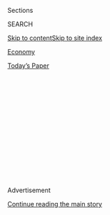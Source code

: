 <div id="app">

<div>

<div>

<div>

<div class="NYTAppHideMasthead css-1q2w90k e1suatyy0">

<div class="section css-ui9rw0 e1suatyy2">

<div class="css-eph4ug er09x8g0">

<div class="css-6n7j50">

</div>

<span class="css-1dv1kvn">Sections</span>

<div class="css-10488qs">

<span class="css-1dv1kvn">SEARCH</span>

</div>

[Skip to content](#site-content)[Skip to site
index](#site-index)

</div>

<div id="masthead-section-label" class="css-1wr3we4 eaxe0e00">

[Economy](https://www.nytimes3xbfgragh.onion/section/business/economy)

</div>

<div class="css-10698na e1huz5gh0">

</div>

</div>

<div id="masthead-bar-one" class="section hasLinks css-15hmgas e1csuq9d3">

<div class="css-uqyvli e1csuq9d0">

</div>

<div class="css-1uqjmks e1csuq9d1">

</div>

<div class="css-9e9ivx">

[](https://myaccount.nytimes3xbfgragh.onion/auth/login?response_type=cookie&client_id=vi)

</div>

<div class="css-1bvtpon e1csuq9d2">

[Today’s
Paper](https://www.nytimes3xbfgragh.onion/section/todayspaper)

</div>

</div>

</div>

</div>

<div data-aria-hidden="false">

<div id="site-content" data-role="main">

<div>

<div class="css-1aor85t" style="opacity:0.000000001;z-index:-1;visibility:hidden">

<div class="css-1hqnpie">

<div class="css-epjblv">

<span class="css-17xtcya">[Economy](/section/business/economy)</span><span class="css-x15j1o">|</span><span class="css-fwqvlz">Here’s
How Congress Might Replace the Extra $600 Weekly Jobless
Benefit</span>

</div>

<div class="css-k008qs">

<div class="css-1iwv8en">

<span class="css-18z7m18"></span>

<div>

</div>

</div>

<span class="css-1n6z4y">https://nyti.ms/3jBUBwW</span>

<div class="css-1705lsu">

<div class="css-4xjgmj">

<div class="css-4skfbu" data-role="toolbar" data-aria-label="Social Media Share buttons, Save button, and Comments Panel with current comment count" data-testid="share-tools">

  - 
  - 
  - 
  - 
    
    <div class="css-6n7j50">
    
    </div>

  - 

</div>

</div>

</div>

</div>

</div>

</div>

<div class="css-13pd83m">

</div>

<div id="top-wrapper" class="css-1sy8kpn">

<div id="top-slug" class="css-l9onyx">

Advertisement

</div>

[Continue reading the main
story](#after-top)

<div class="ad top-wrapper" style="text-align:center;height:100%;display:block;min-height:250px">

<div id="top" class="place-ad" data-position="top" data-size-key="top">

</div>

</div>

<div id="after-top">

</div>

</div>

<div>

<div id="sponsor-wrapper" class="css-1hyfx7x">

<div id="sponsor-slug" class="css-19vbshk">

Supported by

</div>

[Continue reading the main
story](#after-sponsor)

<div id="sponsor" class="ad sponsor-wrapper" style="text-align:center;height:100%;display:block">

</div>

<div id="after-sponsor">

</div>

</div>

<div class="css-186x18t">

</div>

<div class="css-1vkm6nb ehdk2mb0">

# Here’s How Congress Might Replace the Extra $600 Weekly Jobless Benefit

</div>

Supplemental checks for laid-off workers are set to expire at month’s
end. Republicans and Democrats disagree on what to do
next.

<div class="css-79elbk" data-testid="photoviewer-wrapper">

<div class="css-z3e15g" data-testid="photoviewer-wrapper-hidden">

</div>

<div class="css-1a48zt4 ehw59r15" data-testid="photoviewer-children">

![<span class="css-16f3y1r e13ogyst0" data-aria-hidden="true">Republicans
have been critical of an extra $600 per week in jobless benefits and
want to ensure that workers do not earn more than they were making on
the
job.</span><span class="css-cnj6d5 e1z0qqy90" itemprop="copyrightHolder"><span class="css-1ly73wi e1tej78p0">Credit...</span><span><span>Anna
Moneymaker for The New York
Times</span></span></span>](https://static01.graylady3jvrrxbe.onion/images/2020/07/23/business/23virus-uiexplain1/merlin_174871614_89a856cc-1ddf-4333-937d-221e23031599-articleLarge.jpg?quality=75&auto=webp&disable=upscale)

</div>

</div>

<div class="css-18e8msd">

<div class="css-pdw9fk epjyd6m0">

<div class="css-1txwxcy ey68jwv0" data-aria-hidden="true">

[![Jim
Tankersley](https://static01.graylady3jvrrxbe.onion/images/2018/10/19/multimedia/author-jim-tankersley/author-jim-tankersley-thumbLarge.png
"Jim Tankersley")](https://www.nytimes3xbfgragh.onion/by/jim-tankersley)[![Ben
Casselman](https://static01.graylady3jvrrxbe.onion/images/2018/11/09/multimedia/author-ben-casselman/author-ben-casselman-thumbLarge.png
"Ben Casselman")](https://www.nytimes3xbfgragh.onion/by/ben-casselman)

</div>

<div class="css-1baulvz">

By [<span class="css-1baulvz" itemprop="name">Jim
Tankersley</span>](https://www.nytimes3xbfgragh.onion/by/jim-tankersley)
and [<span class="css-1baulvz last-byline" itemprop="name">Ben
Casselman</span>](https://www.nytimes3xbfgragh.onion/by/ben-casselman)

</div>

</div>

  - 
    
    <div class="css-ld3wwf e16638kd2">
    
    Published July 23, 2020Updated July 31,
    2020
    
    </div>

  - 
    
    <div class="css-4xjgmj">
    
    <div class="css-pvvomx" data-role="toolbar" data-aria-label="Social Media Share buttons, Save button, and Comments Panel with current comment count" data-testid="share-tools">
    
      - 
      - 
      - 
      - 
        
        <div class="css-6n7j50">
        
        </div>
    
      - 
    
    </div>
    
    </div>

</div>

</div>

<div class="section meteredContent css-1r7ky0e" name="articleBody" itemprop="articleBody">

<div class="css-1fanzo5 StoryBodyCompanionColumn">

<div class="css-53u6y8">

WASHINGTON — An additional [$600 per
week](https://www.nytimes3xbfgragh.onion/2020/07/28/podcasts/the-daily/unemployment-benefits-coronavirus.html)
that has provided a vital financial cushion for [unemployed
Americans](https://www.nytimes3xbfgragh.onion/2020/07/23/business/economy/unemployment-economy-coronavirus.html)
has begun to expire. On Monday, top Republicans had reached agreement on
a proposal to reduce a benefit that has helped millions of laid-off
workers and been a boon to consumer spending amid a deep recession.

Their
[plan](https://www.nytimes3xbfgragh.onion/2020/07/23/world/coronavirus-covid-19.html#link-af5a16a)
would continue to offer larger-than-normal payments to workers filing
for unemployment benefits. But it would significantly cut the amount of
money flowing each week to those without a job, at a time when 30
million people remain unemployed and the recovery from a pandemic
recession is stuck in the mud.

The new Republican plan has two steps. It would first cut the $600
weekly check to $200. That reduced benefit would flow for two months,
allowing state governments time to transition their unemployment systems
in order to replace flat-rate federal unemployment supplements with a
new enhanced benefit calibrated to give an unemployed worker 70 percent
of the wages she or he was making before losing a job.

Democrats, who want to keep the additional [$600 weekly
stipend](https://www.nytimes3xbfgragh.onion/2020/07/21/business/economy/coronavirus-unemployment-benefits.html)
going, say there are significant technical hurdles to carrying out the
Republican plan to shift benefits over time to a wage replacement. And
they say reducing the stipends right away will hurt workers who are
struggling to stay afloat with few jobs available.

</div>

</div>

<div class="css-1fanzo5 StoryBodyCompanionColumn">

<div class="css-53u6y8">

Many economists warn that the reduced assistance could cause rippling
damage across households and the broad economy.

Some conservative activists, however, continue to push Republicans to
oppose any additional aid for the unemployed, warning that such funds
would discourage Americans from returning to work.

Here’s what’s in the plan, why it’s likely to change and what it could
mean for the nation’s recovery.

## That $600 would fall to $200 per week.

Under the Republican plan, the federal government would stop
supplementing workers’ state unemployment benefits with the weekly $600
lump sum. It would first replace that sum with a $200 weekly benefit for
everyone.

Then, after two months, the federal government would scrap the enhanced
flat-rate checks entirely and instead provide additional money on top of
state benefits so that workers received a percentage of their previous
salary.

</div>

</div>

<div class="css-1fanzo5 StoryBodyCompanionColumn">

<div class="css-53u6y8">

Republicans have repeatedly signaled that they would like the new
benefit to equal 70 percent of a worker’s previous salary in combined
state and federal benefits — which works out to an average of about $200
per week in federal benefits for a typical worker.

In other words, a typical unemployed American’s benefits would drop $400
per week from the benefits currently in place. But the change would
affect different workers in different ways, with the lowest earners
faring the worst.

If such a system were implemented, some workers — those who were earning
the lowest wages before losing their jobs, who have gained the most with
the enhanced benefit checks — could see their benefits drop by more than
$400 a week. Unemployed workers who had been earning above-average wages
could see their benefits drop by
less.

</div>

</div>

<div class="css-1sngw6j">

[](https://www.nytimes3xbfgragh.onion/interactive/2020/07/24/business/economy/600-unemployment-benefits.html)

<div class="css-1eoytci">

![](https://static01.graylady3jvrrxbe.onion/images/2020/07/24/us/600-unemployment-benefits-promo-1595602789017/600-unemployment-benefits-promo-1595602789017-articleLarge-v3.png)

</div>

<div class="css-1rha1bf">

## $600 Unemployment: What Happens When a Stimulus Lifeline Ends

See how losing a lifeline put in place during the outset of the pandemic
will hit low-income Americans the hardest.

</div>

</div>

<div class="css-1fanzo5 StoryBodyCompanionColumn">

<div class="css-53u6y8">

The idea of basing benefits on workers’ previous wages isn’t new. That’s
how regular state programs work, and it’s what Democrats initially
proposed when the supplemental benefits were first approved in March. At
the time, Democrats wanted to set benefits at 100 percent of workers’
former wages.

Labor Department officials, however, told them that plan was impossible
because of the antiquated computer systems in many state unemployment
offices. That hurdle led to the compromise of an additional $600 per
week, which was enough to [bridge the average
gap](https://www.nytimes3xbfgragh.onion/interactive/2020/04/23/business/economy/unemployment-benefits-stimulus-coronavirus.html)
between state unemployment benefits and what workers were earning before
losing their jobs. But conservatives quickly criticized that extra money
as a disincentive for people to return to work, saying some workers were
making more sitting home than they were on the job.

## Smaller checks mean less consumer spending.

The extra unemployment benefits have been injecting billions of dollars
per week into the American economy. If those benefits shrink, less money
will flow to landlords, stores and countless other businesses when the
economic recovery is [already losing
steam](https://www.nytimes3xbfgragh.onion/2020/07/15/business/economy/economic-recovery-coronavirus-resurgence.html).

</div>

</div>

<div class="css-1fanzo5 StoryBodyCompanionColumn">

<div class="css-53u6y8">

Research has found that unemployment benefits are an unusually potent
form of fiscal
[stimulus](https://www.nytimes3xbfgragh.onion/2020/08/13/business/economy/unemployment-benefits-coronavirus.html),
because the money goes to the people who are the most likely to spend
it. ([Food
stamps](https://www.nytimes3xbfgragh.onion/2020/07/17/your-money/food-stamps-coronavirus.html)
are similarly effective, for the same reason.) A [recent working
paper](https://institute.jpmorganchase.com/institute/research/labor-markets/report-consumption-effects-of-unemployment-insurance-during-the-covid-19-pandemic)
from economists at the University of Chicago and the JPMorgan Chase
Institute found that spending among benefit recipients actually rose by
10 percent above their pre-pandemic level. Among low-wage workers, the
increase was even greater.

“It’s not just providing insurance for these families in terms of the
hardship they were experiencing due to job loss, but in fact it’s
propping up consumer spending,” said Fiona Greig, one of the study’s
authors.

This is a dangerous moment to begin pulling away that support, said
Aneta Markowska, chief economist at the investment bank Jefferies.
Real-time measures show that economic activity is declining as the virus
surges in many parts of the country, forcing some states to order
businesses to close back down. Other government support has already been
ebbing, as loans under the Paycheck Protection Program expire and the
$1,200 tax rebate checks sent last spring fade into memory.

“When you look at this loss of momentum in activity, I think everyone’s
tendency is just to focus on Covid, but it also corresponds to the
fading of fiscal support,” Ms. Markowska said. That means the economy
needs more help from the government right now, not less, she said.

## It’s the lack of jobs, not the extra benefits, holding workers back.

Economists think about unemployment insurance in terms of the
“replacement rate” — the share of workers’ previous earnings that they
get in unemployment benefits. Before the pandemic, the average
replacement rate in the United States was around 45 percent, meaning
that a worker who earned $1,000 per week could expect to get around $450
in weekly benefits. But the rate was far lower in some states,
especially in the South; in Mississippi, the [maximum weekly
benefit](https://oui.doleta.gov/unemploy/ben_entitle.asp) is $235.

The $600 a week in extra benefits have pushed replacement rates
[above 100
percent](https://www.nytimes3xbfgragh.onion/interactive/2020/04/23/business/economy/unemployment-benefits-stimulus-coronavirus.html)
in much of the country. [Research](https://www.nber.org/papers/w27216)
from a team of economists at the University of Chicago estimated that
two-thirds of jobless workers could make more on unemployment than they
were able to earn while working. One in five workers would earn twice as
much.

In normal times, economists worry that if unemployment benefits are too
generous, they could discourage workers from seeking new jobs. But that
is less of a concern when the unemployment rate is high and jobs are
scarce. A [recent
analysis](https://twitter.com/ernietedeschi/status/1283832188434362368)
by Ernie Tedeschi, a former Treasury Department official and an
economist at Evercore ISI Research, found no evidence that the extra
benefits were discouraging people from returning to work.

</div>

</div>

<div class="css-1fanzo5 StoryBodyCompanionColumn">

<div class="css-53u6y8">

In a [recent
survey](http://www.igmchicago.org/surveys/jobs-and-unemployment-insurance/),
prominent economists across the ideological spectrum were nearly
unanimous in saying a lack of jobs, not a lack of willingness to work,
is holding back the economy right now. Not a single economist in the
survey argued for cutting off extra benefits entirely right now.

The most prominent voices calling to cut off benefits are conservative
economists who have advised President Trump, including Arthur B. Laffer,
Stephen Moore and the University of Chicago economist Casey B. Mulligan,
a former top economist at the White House Council of Economic Advisers.

“These benefits are not a ‘life preserver,’ but a job killer,” Mr. Moore
wrote in an email newsletter on Thursday. “Our studies find that these
high benefits will mean 10 million fewer workers on the job by the end
of the year, thus killing any chance of a ‘V-shaped recovery.’”

## What is the right level of benefits? Economists disagree.

Conservatives argue that as the economy improves, the current high
levels of benefits will become more damaging for both the economy and
for individual workers. They argue that the program should be redesigned
immediately to prevent anyone from earning more while unemployed, and
should be reduced further as unemployment falls.

“Especially with unemployment as high as it’s likely to be this fall,
you want to bring it down as quickly as possible and avoid having the
problem of severe long-term unemployment, avoid the problem of economic
scarring that occurs when people are unemployed for long periods of
time,” said Michael Strain, an economist with the conservative American
Enterprise Institute.

Progressives argue that there is little evidence that more generous
benefits discourage people from looking for work, and that the $600 a
week has helped shore up a safety net that is too stingy in normal
times. Low-wage workers, who are disproportionately Black and Hispanic,
get smaller benefits since payments are based on previous earnings and
they also tend to have less savings to fall back on when they lose their
jobs. In many states, the minimum benefit amount is less than $100 a
week — and benefits tend to be lower in states with larger Black
populations.

“The people with the fewest assets going into a downturn often face the
longest periods of joblessness, have the lowest levels of savings and
then get the lowest levels of unemployment benefits,” said Sharon
Parrott, a senior vice president at the progressive Center on Budget and
Policy
Priorities.

</div>

</div>

<div class="audioFigureHeading">

<div class="css-1et479a">

![](https://static01.graylady3jvrrxbe.onion/images/2017/01/29/podcasts/the-daily-album-art/the-daily-album-art-articleInline-v2.jpg?quality=75&auto=webp&disable=upscale)

</div>

### Listen to ‘The Daily’: Why $600 Checks Are Tearing Republicans Apart

<span class="css-59o34k">As Republicans consider the extension of
existing unemployment benefits, the November election looms
large.</span>

</div>

<div class="css-qe9gm7">

<div>

<div class="css-1g7y0i5 e1drnplw0">

<div class="css-1ceswkc e1drnplw1">

</div>

<div class="css-f2fzwx e1drnplw2">

<div data-aria-labelledby="modal-title" data-role="region">

<div id="modal-title" class="css-mln36k">

transcript

</div>

<div class="css-pbq7ev">

</div>

<span>Back to The
Daily</span>

<div class="css-f6lhej">

<div class="css-1ialerq">

<div class="css-1701swk">

bars

</div>

<div>

<div class="css-1t7yl1y">

0:00/26:13

</div>

<div class="css-og85jy">

\-26:13

</div>

</div>

</div>

</div>

<div class="css-15fbio0">

<div class="css-1p4nyns">

transcript

## Listen to ‘The Daily’: Why $600 Checks Are Tearing Republicans Apart

### Hosted by Michael Barbaro; produced by Rachel Quester and Daniel Guillemette; with help from Robert Jimison and Stella Tan; and edited by M.J. Davis Lin

#### As Republicans consider the extension of existing unemployment benefits, the November election looms large.

</div>

  - \[music\]

  - michael barbaro  
    From The New York Times, I’m Michael Barbaro. This is “The Daily.”
    
    Today: A fight has erupted among congressional Republicans over how
    long and how generously government should help the unemployed during
    the pandemic. Nick Fandos on what that battle is really about.
    
    It’s Tuesday, July 28.
    
    Nick, tell me about this deadline coming up on Friday.

  - nick fandos  
    So on Friday, at the end of July, one of the key programs in the $2
    trillion economic relief package, called the CARES Act, that
    Congress passed this spring to deal with the coronavirus pandemic,
    is set to expire. This is the federal unemployment benefit, this
    extra $600 that the federal government has been putting into
    unemployment checks, on top of whatever states give the tens of
    millions of Americans that are out of work.

  - michael barbaro  
    Right. And the thinking was that state unemployment benefits, which
    is how most people get by when they are laid off, are kind of
    stingy. And because these layoffs were so widespread, the federal
    government needed to step in an unusual way.

  - nick fandos  
    That’s right. And you know, $600 was arrived at by congressional
    Democrats and the Treasury Secretary, Steve Mnuchin, as something
    like a kind of average wage that they thought might be lost across
    the board. And though some Republicans were uneasy —

  - archived recording  
    Mr. President, the majority leader of the Senate.

nick fandos

— they ultimately set aside their concerns and ended up voting
unanimously to put this program and others in place.

  - archived recording (mitch mcconnell)  
    Our nation needed us to go big and go fast. And they did.
    
    So today, Mr. President, the Senate will act to help the people of
    this country weather this storm.

michael barbaro

Right. And I think for many Americans the sense was that this program —
$600 a week from the federal government — would probably last as long as
widespread unemployment lasted, stemming from the pandemic.

nick fandos

I think that that’s right, that that was the assumption of many
Americans. But Republicans never quite viewed it that way.

  - archived recording (john cornyn)  
    We have spent a lot of money in the last couple of months. But we’ve
    done so in the face of an emergency, kind of like the civilian
    equivalent of World War II.

nick fandos

They saw the whole stimulus bill, including this benefit, as a kind of
extraordinary measure for extraordinary circumstances. And that this was
kind of a bridge to float the economy and float the American people
through this period where the government was asking them to stay home,
so that we could get the virus under control.

  - archived recording (ted cruz)  
    Look, I supported every one of these bills that has come through. I
    agree that we need emergency relief to help people, to help people
    through the crisis as a short-term bridge loan.

nick fandos

But you know, if that was a gamble — and it was, that this is going to
be a temporary thing — Republicans do not come out where they want to.
The virus has resurged in many states now across the South and West, you
know, in states that are traditionally red states and are represented by
Republicans.

  - archived recording (mitch mcconnell)  
    So the question today is where are we? And where do we go from here?

nick fandos

And the party now has to kind of come to terms with the fact that what
they hoped would be a bridge is going to be a lot longer than they
initially thought.

  - archived recording (mitch mcconnell)  
    We had hoped we’d be on the way to saying goodbye to this health
    care pandemic. Clearly, it is not over.

michael barbaro

Right. Which brings us back to this Friday expiration date. So do
Republicans have intrinsic objections to just renewing the $600 a week?

nick fandos

So for most Republicans, the answer is yes.

michael barbaro

Hm.

nick fandos

That $600 figure, as we said, was arrived at honestly, but somewhat
hastily back in March. And Republicans started voicing concerns at the
time.

  - archived recording (ted cruz)  
    For 68 percent of people receiving it right now, they are being paid
    more on unemployment than they made in their job.

nick fandos

And they’ve grown a lot louder since. That $600 from the federal
government, on top of whatever states were giving people that were out
of work, was simply too generous.

  - archived recording (ted cruz)  
    And I’ll tell you, I’ve spoken to small business owners all over the
    state of Texas who are trying to reopen.

nick fandos

And actually was disincentivizing and has disincentivized many Americans
from going back to work.

  - archived recording (ted cruz)  
    — and they’re calling their waiters and waitresses, they’re calling
    their busboys. And they won’t come back. And of course they won’t
    come back. Because the federal government is paying, in some
    instances, twice as much money to stay home.

nick fandos

So ideologically, many Republicans in Congress were never comfortable
with this $600 benefit at that level in the first place. And then,
they’re certainly not comfortable with extending it into perpetuity.

michael barbaro

So Nick, with this program running out of time, how is this playing out
among the Republicans?

nick fandos

So as Republicans are approaching these deadlines at the end of July,
they’re looking around and seeing a bunch of different inputs that are
really difficult for them. On the one hand, Democrats are, you know,
unabashedly and enthusiastically pushing to extend this $600 benefit
through the end of the year and as long as it’s needed.

michael barbaro

Mhm.

nick fandos

And at the same time, Republicans are having to reconcile themselves to
the fact that the virus is spreading around the country. There are signs
in the last few weeks that the economy, which was recovering, is
starting to potentially soften again. And they recognize for a variety
of reasons — economically, for the livelihood of the country, and
politically, as they’re looking ahead to November’s elections — that
it’s simply not going to be an option not to have a plan.

michael barbaro

Mhm.

nick fandos

And so Republicans start trying to put together their own proposal for
how to fix unemployment benefits going forward and a range of other
programs to keep the economy afloat. And it turns out it’s a lot harder
than they think it’s going to be.

michael barbaro

What do you mean?

nick fandos

Well, it turns out, as they try to unpack this and get into the details
of what might we do next, that there’s a pretty big split between two
different camps of Republicans.

  - archived recording (ted cruz)  
    I asked my Republican colleagues, what in the hell are we doing?

nick fandos

So one of them are the kind of arch conservatives that are really
worried about federal spending. People like Ted Cruz.

  - archived recording (ted cruz)  
    A number of senators at lunch get up and say, well gosh, we need $20
    billion for this. We need $100 billion for this. And they’re just
    really eager to spend money. I’m, like, what are you guys doing?

nick fandos

Or Rand Paul, who compared his colleagues to a bunch of Bernie bros with
the way they were talking.

  - archived recording (rand paul)  
    I find it extraordinary that I just came from a Republican caucus
    meeting that could be sort of the Bernie bros progressive caucus.

nick fandos

And that is a sharp pejorative in the Senate Republican conference.

michael barbaro

I would think.

  - archived recording (rand paul)  
    This is insane. It’s got to stop. We’re ruining the country. And
    there has to be some voice left for fiscal conservatism in this
    country.

nick fandos

This group is just, frankly, uneasy about the $2 trillion that they
spent back in the spring and is not interested in seeing the federal
government add to the deficit, add to the debt and further involve
itself in the U.S. economy.

  - archived recording (rand paul)  
    I, for one, am alarmed at where the country is heading. I’m also
    alarmed that my party has forgotten what they actually stand for.
    There is no difference now between the two parties on spending.

nick fandos

Now, at the other end of the spectrum are a group of more moderate or
middle-of-the-road Republicans, who are up for re-election this fall and
are actually having to face the voters, in many cases, in swing states
or blue states where President Trump and the Republican response to the
pandemic have been deeply unpopular. People like Cory Gardner or Thom
Tillis —

  - archived recording (thom tillis)  
    Well, I think we have to build on what we did with the CARES Act,
    almost $3 trillion dollars to help individuals, to provide a
    supplement for unemployment.

nick fandos

— who have really staked their re-election on the government’s response
to this crisis, and on showing that they are effectively leading the
country through one of its most challenging periods in anybody’s memory.
And joining with them on that side —

  - archived recording (mitch mcconnell)  
    This crisis is far from over.

nick fandos

— are some of the best known leaders of the Republican Party on Capitol
Hill.

michael barbaro

Hm.

  - archived recording (mitch mcconnell)  
    For weeks now, I have made it clear that further legislation out of
    the Senate will be a serious response to the crisis.

nick fandos

So Mitch McConnell, the majority leader from Kentucky, and John Cornyn,
a Republican from Texas who’s one of his longtime deputies —

  - archived recording (john cornyn)  
    But as the impact of Covid-19 has grown, so has the need for
    assistance.

nick fandos

— seem to recognize that not only are the fates of individual senators
up in the air, but the Republican Party’s prospects up and down the
ticket this fall may well be tied up into how they are judged to have
handled this crisis. And doing what the conservatives want and basically
stopping now and saying, “we’ve done what we need to do” is not an
option for that group.

michael barbaro

Nick, how much of that debate you just described is being informed by
the political realities surrounding the single most important person in
the party at this moment, which is President Trump?

nick fandos

I think it’s inescapable for elected Republicans. And it’s not just the
way that the public seems to be viewing President Trump and giving him
very poor grades on handling the pandemic, which could hurt the whole
Republican Party in November. It’s also the kind of erratic nature of
his leadership and engagement on this issue itself. And so they’re
working with his Treasury secretary to iron out the details. But this is
not a negotiation that President Trump is leading or even all that
active in. They’re trying to do whatever they can to bail out the party,
not to please President Trump in this case.

michael barbaro

Hm.

nick fandos

And that has added another kind of layer of interest and
unpredictability to this whole thing which, you know, we have not seen a
lot of in the last three and a half years.

michael barbaro

And what does that tell you, that they’re choosing this moment to do
that?

nick fandos

Well, I think whether they want to acknowledge it or not, Republicans
are starting to sense that their party is really in trouble. That if
things aren’t turned around quickly, they may not only lose the White
House, but really get wiped out in November. And are thinking in
different ways about why that is and what the party may need to look
like in a world that’s just starting to dawn on them as a possibility of
being kind of post-Trump.

michael barbaro

So in other words, this battle over $600 a week and what this entire new
version of a relief package looks like, it’s not really just about
what’s in a piece of legislation like this. It’s about the identity of
the Republican Party at a time where it may need a new identity. Because
theoretically, Donald Trump could lose. And the Republican Party would
no longer be just the party of Donald Trump.

nick fandos

That’s right. So while they’re very much focused on how is the party
going to be viewed in November, they’re really kind of foreshadowing or
staking out positioning for this potentially larger battle to come, over
what Republicanism really looks like after Donald Trump has defined it
for four or five years.

\[music\]

And you know, some of these folks are not new to their positions. But
they recognize that there may soon be more of a need to kind of assert
their views, and the primacy of those views, against others in the
Republican Party.

michael barbaro

We’ll be right back.

\[music\]

So Nick, where does this very high stakes ideological battle within the
Republican Party, where does it leave this economic relief package?

nick fandos

So it’s up to Mitch McConnell, basically, to try and pull together these
different factions and arrive at a bill that deals with the expiring
unemployment benefits and a host of other kind of programs and
priorities. Basically, to try and reconcile those differences and put
together a bill that can be Republicans’ starting point when they go to
the negotiating table with Democrats.

michael barbaro

Mhm.

nick fandos

And so that’s where we were by the middle of last week. And as he tries
to work out those details with the White House and run it by his
Republican colleagues, there’s a bunch of snafus along the way. They
push past some small deadlines. But in the end, they’re unable to
introduce their bill, because those differences turn out to have been
more significant than Republicans even wanted to let on.

michael barbaro

So the Republicans cannot come up with any kind of consensus bill to
salvage this program that we’ve been talking about?

nick fandos

So as of Thursday morning, no. And as lawmakers head for the exits for
the weekend, without a proposal for how to fix a whole host of programs,
they have not arrived at a solution on a range of issues, including what
to do about this expiring $600 unemployment benefit. But their staff and
Treasury Secretary Mnuchin, Meadows, the White House chief of staff,
work through the weekend to try and iron out some of these details.

  - archived recording (mitch mcconnell)  
    Well, good afternoon, everyone. The Senate Republicans and the
    administration have been consulting over the last few weeks.

nick fandos

By Monday afternoon, what they finally introduce —

  - archived recording (mitch mcconnell)  
    — with what we think is an appropriate amount of additional debt to
    be added. We think it is about a trillion dollars.

nick fandos

— is a plan that is roughly a trillion dollars.

  - archived recording (mitch mcconnell)  
    And we’ve allocated that in a way that we think makes the most
    sense.

nick fandos

Some of that goes to schools to help them reopen and for more testing
and contact tracing.

  - archived recording (mitch mcconnell)  
    So with that, I’m going to call on my colleagues who have developed
    the various —

nick fandos

And on this key question of unemployment benefits, Republicans propose a
real overhaul to the way that they would work conceptually.

  - archived recording (mitch mcconnell)  
    Do we know who’s next?

  - archived recording  
    Chairman Grassley.

  - archived recording (mitch mcconnell)  
    Senator Grassley.

  - archived recording (chuck grassley)  
    Number one, we’re going to continue —

nick fandos

So they say that for the short term, we’re going to cut that $600 down
to $200 a week.

michael barbaro

Big cut.

nick fandos

A pretty dramatic cut.

  - archived recording (chuck grassley)  
    So we want to continue to help the unemployed. But we want to
    encourage work. And we’ve learned a very tough lesson, that when you
    pay people not to work, what do you expect?

nick fandos

And they say, that’s just going to buy us time over the next few months
for us to basically help states set up a new system, where what we’re
going to try and do is make sure that every individual that’s
unemployed, between the state government and the federal government ends
up getting about 70 percent of what their old wages would have been.

  - archived recording (chuck grassley)  
    We’re going to have further tax relief for businesses to encourage
    hiring and rehiring. And we want to do that to encourage people to
    get back to work and help the employer, in the process, support
    people in the meantime.

nick fandos

And so what Republicans are trying to do here is keep a safety net in
place, but remove what they think is hindering people from going back to
work.

  - archived recording (chuck grassley)  
    Lastly, I hope that Democrats will come to the table and we can work
    out a bipartisan agreement. Thank you very much.

nick fandos

So in other words, if they can get this program up and operating, it
will always make sense from a financial point of view for somebody to go
and take their old job back or take a new job back, but not be so
draconian that they’re making the economic situation drastically worse,
or can be accused of forcing people towards soup kitchens or the
streets.

michael barbaro

So this is a classic compromise. In other words, we’re going to keep the
benefits but not at $600 a week, because they see that as not
conservative and not incentivizing an economic recovery.

nick fandos

That’s right. But remember, this is just kind of the first step. This
should have been the easy part for Republicans. Because what they have
coming is negotiations with Democrats, who are in favor of keeping the
benefit totally as it is, and are already lining up to say basically
that Republicans are giving a massive economic financial hit to
individuals and the economy right when they need it most, and at this
moment where the country’s recovery seems to be teetering. Is it going
to keep going up? Or is it about to collapse again? And Democrats are
not going to settle for $200 for any period of time.

michael barbaro

So given all that, what is likely to happen to this Republican bill in
the Senate?

nick fandos

So the interesting thing about where Republicans find themselves is,
this bill that they’re introducing probably couldn’t even pass the
Senate just on Republican votes. And that leaves them in a pretty weak
position as they head into negotiations with the Democrats. Because
remember, to pass anything into law, even if there’s a Republican
president or a Republican Senate, you need the Democrats to get it
through Congress. And they have a very long and expensive wish list of
things that they’d like to see in legislation. And they’re not going to
be easy on the Republicans.

michael barbaro

Nick, this may sound like a strange question. But do you think
Republicans now regret ever agreeing to these enhanced unemployment
benefits? I’m mindful of the fact that it was not a Republican idea. It
was Democrats who pushed for it. As you have said, it cuts against a lot
of Republican principles. But they agreed to it as a short-term fix. And
it turns out it’s not going to be a short-term term fix, because there’s
nothing short-term about this pandemic. And it is inevitably hard to
take something like this away from people once you give it to them. So
is it possible Republicans look back and think we should have never
agreed to do this?

nick fandos

I think there may be a small subset of fiscally conservative Republicans
that feel that way. But my guess is that the vast majority felt like,
hey, we did what we had to do back then in the springtime. I mean, the
economy was in freefall, remember. And the course of the virus was
highly uncertain. And the fundamental problem for them is that they
envisioned the federal government having a relatively short-term role to
play in getting the country back on its feet and ready to fight against
this virus. And it’s just turned out to be, for a lot of different
reasons, a much more complicated, prolonged, expensive fight than they
wanted.

And honestly, Michael, at this point, it’s hard to see how this
situation resolves itself. Usually, when you cover Congress for a while,
you can kind of see the pattern of how these negotiations will work. But
Republicans really find themselves pretty far up the stream without a
paddle right now. And there seem to be risks for them and consequences
in every direction.

And it’s going to be a pretty fascinating next couple of weeks to see
how and if they can reach an agreement with Democrats — and one that
some members of the party feel like doesn’t completely undermine what
they stand for.

michael barbaro

Of course, weeks is not what people who are on this program have. They
have days. Because this thing really does expire on Friday.

nick fandos

That’s right. Many of the people receiving these benefits are living
paycheck to paycheck or don’t have a lot of savings to fall back on.
There can and will be very real consequences to this delay. And that’s
not to mention the whole host of other programs that are being debated
by Congress right now that are touching different aspects of people’s
lives.

\[music\]

The longer this goes on, the effects just get magnified. Bigger and
bigger and bigger. And it frankly makes the problem even harder to
solve.

michael barbaro

Thank you, Nick.

nick fandos

Thank you, Michael.

michael barbaro

On Monday night, Democratic leaders, including House Speaker Nancy
Pelosi, met with White House officials to begin negotiations over a new
economic relief package, including federal unemployment benefits.

  - archived recording (nancy pelosi)  
    Suffice to say that we hoped that we would be able to reach an
    agreement. We clearly do not have shared values.

michael barbaro

Little progress was made during the two-hour session. But afterward, the
Democratic leaders made one thing clear. Congressional Republicans lack
the votes to pass their own bill.

We’ll be right back.

Here’s what else you need to know today.

On Monday, the pandemic touched the worlds of politics, business and
sports. The Trump administration said that its national security
adviser, Robert O’Brien, had contracted the virus, becoming the most
senior White House official yet to test positive.

Meanwhile, the parent company of Google — Alphabet — told employees that
they would not be expected to return to the office until next summer,
suggesting that work-from-home policies will extend well past the end of
the year.

Finally, the Miami Marlins canceled two upcoming baseball games after 12
players and two coaches tested positive for the coronavirus. The
outbreak was disclosed just four days after the beginning of the
baseball season.

  - archived recording (dave martinez)  
    My level of concern went from about an eight to a 12. You know, it
    hits home now that you see half a team get infected and it go from
    one city to another. So —

michael barbaro

During a news conference, the manager of the Washington Nationals
expressed alarm over the news.

  - archived recording (dave martinez)  
    Yeah, I got friends on that Miami team. And it really stinks. Now
    I’m not going to lie. I’m not going to sugarcoat it. Seeing those
    guys go down like that, it’s not good for them. It’s not good for
    anybody.

michael barbaro

That’s it for “The Daily.” I’m Michael Barbaro. See you tomorrow.

</div>

</div>

</div>

</div>

</div>

</div>

<div class="css-1fanzo5 StoryBodyCompanionColumn">

<div class="css-53u6y8">

Jim Tankersley reported from Washington, and Ben Casselman from New
York.

</div>

</div>

</div>

<div>

</div>

<div>

</div>

<div>

</div>

<div>

<div id="bottom-wrapper" class="css-1ede5it">

<div id="bottom-slug" class="css-l9onyx">

Advertisement

</div>

[Continue reading the main
story](#after-bottom)

<div id="bottom" class="ad bottom-wrapper" style="text-align:center;height:100%;display:block;min-height:90px">

</div>

<div id="after-bottom">

</div>

</div>

</div>

</div>

</div>

## Site Index

<div>

</div>

## Site Information Navigation

  - [© <span>2020</span> <span>The New York Times
    Company</span>](https://help.nytimes3xbfgragh.onion/hc/en-us/articles/115014792127-Copyright-notice)

<!-- end list -->

  - [NYTCo](https://www.nytco.com/)
  - [Contact
    Us](https://help.nytimes3xbfgragh.onion/hc/en-us/articles/115015385887-Contact-Us)
  - [Work with us](https://www.nytco.com/careers/)
  - [Advertise](https://nytmediakit.com/)
  - [T Brand Studio](http://www.tbrandstudio.com/)
  - [Your Ad
    Choices](https://www.nytimes3xbfgragh.onion/privacy/cookie-policy#how-do-i-manage-trackers)
  - [Privacy](https://www.nytimes3xbfgragh.onion/privacy)
  - [Terms of
    Service](https://help.nytimes3xbfgragh.onion/hc/en-us/articles/115014893428-Terms-of-service)
  - [Terms of
    Sale](https://help.nytimes3xbfgragh.onion/hc/en-us/articles/115014893968-Terms-of-sale)
  - [Site
    Map](https://spiderbites.nytimes3xbfgragh.onion)
  - [Help](https://help.nytimes3xbfgragh.onion/hc/en-us)
  - [Subscriptions](https://www.nytimes3xbfgragh.onion/subscription?campaignId=37WXW)

</div>

</div>

</div>

</div>
